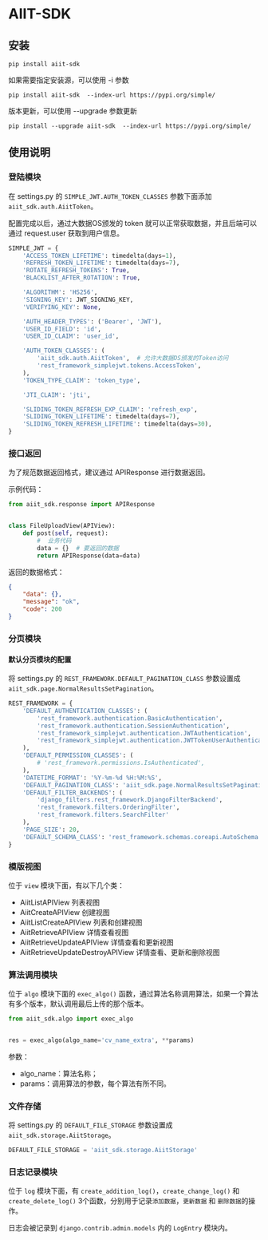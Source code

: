 # AIIT-SDK

## 安装

```shell
pip install aiit-sdk
```

如果需要指定安装源，可以使用 -i 参数

```shell
pip install aiit-sdk  --index-url https://pypi.org/simple/
```

版本更新，可以使用 --upgrade 参数更新

```shell
pip install --upgrade aiit-sdk  --index-url https://pypi.org/simple/
```

## 使用说明

### 登陆模块

在 settings.py 的 `SIMPLE_JWT.AUTH_TOKEN_CLASSES` 参数下面添加 `aiit_sdk.auth.AiitToken`。

配置完成以后，通过大数据OS颁发的 token 就可以正常获取数据，并且后端可以通过 request.user 获取到用户信息。

```python
SIMPLE_JWT = {
    'ACCESS_TOKEN_LIFETIME': timedelta(days=1),
    'REFRESH_TOKEN_LIFETIME': timedelta(days=7),
    'ROTATE_REFRESH_TOKENS': True,
    'BLACKLIST_AFTER_ROTATION': True,

    'ALGORITHM': 'HS256',
    'SIGNING_KEY': JWT_SIGNING_KEY,
    'VERIFYING_KEY': None,

    'AUTH_HEADER_TYPES': ('Bearer', 'JWT'),
    'USER_ID_FIELD': 'id',
    'USER_ID_CLAIM': 'user_id',

    'AUTH_TOKEN_CLASSES': (
        'aiit_sdk.auth.AiitToken',  # 允许大数据OS颁发的Token访问
        'rest_framework_simplejwt.tokens.AccessToken',
    ),
    'TOKEN_TYPE_CLAIM': 'token_type',

    'JTI_CLAIM': 'jti',

    'SLIDING_TOKEN_REFRESH_EXP_CLAIM': 'refresh_exp',
    'SLIDING_TOKEN_LIFETIME': timedelta(days=7),
    'SLIDING_TOKEN_REFRESH_LIFETIME': timedelta(days=30),
}
```

### 接口返回

为了规范数据返回格式，建议通过 APIResponse 进行数据返回。

示例代码：

```python
from aiit_sdk.response import APIResponse


class FileUploadView(APIView):
    def post(self, request):
        #  业务代码
        data = {}  # 要返回的数据
        return APIResponse(data=data)
```

返回的数据格式：

```json
{
    "data": {},
    "message": "ok",
    "code": 200
}
```

### 分页模块

#### 默认分页模块的配置

将 settings.py 的 `REST_FRAMEWORK.DEFAULT_PAGINATION_CLASS` 参数设置成 `aiit_sdk.page.NormalResultsSetPagination`。

```python
REST_FRAMEWORK = {
    'DEFAULT_AUTHENTICATION_CLASSES': (
        'rest_framework.authentication.BasicAuthentication',
        'rest_framework.authentication.SessionAuthentication',
        'rest_framework_simplejwt.authentication.JWTAuthentication',
        'rest_framework_simplejwt.authentication.JWTTokenUserAuthentication',
    ),
    'DEFAULT_PERMISSION_CLASSES': (
        # 'rest_framework.permissions.IsAuthenticated',
    ),
    'DATETIME_FORMAT': '%Y-%m-%d %H:%M:%S',
    'DEFAULT_PAGINATION_CLASS': 'aiit_sdk.page.NormalResultsSetPagination',  # 默认分页模块的配置
    'DEFAULT_FILTER_BACKENDS': (
        'django_filters.rest_framework.DjangoFilterBackend',
        'rest_framework.filters.OrderingFilter',
        'rest_framework.filters.SearchFilter'
    ),
    'PAGE_SIZE': 20,
    'DEFAULT_SCHEMA_CLASS': 'rest_framework.schemas.coreapi.AutoSchema',
}
```

### 模版视图

位于 `view` 模块下面，有以下几个类：
 - AiitListAPIView 列表视图
 - AiitCreateAPIView 创建视图
 - AiitListCreateAPIView 列表和创建视图
 - AiitRetrieveAPIView 详情查看视图
 - AiitRetrieveUpdateAPIView 详情查看和更新视图
 - AiitRetrieveUpdateDestroyAPIView 详情查看、更新和删除视图


### 算法调用模块

位于 `algo` 模块下面的 `exec_algo()` 函数，通过算法名称调用算法，如果一个算法有多个版本，默认调用最后上传的那个版本。

```python
from aiit_sdk.algo import exec_algo


res = exec_algo(algo_name='cv_name_extra', **params)
```

参数：

- algo_name：算法名称；
- params：调用算法的参数，每个算法有所不同。

### 文件存储

将 settings.py 的 `DEFAULT_FILE_STORAGE` 参数设置成 `aiit_sdk.storage.AiitStorage`。

```python
DEFAULT_FILE_STORAGE = 'aiit_sdk.storage.AiitStorage'
```

### 日志记录模块

位于 `log` 模块下面，有 `create_addition_log()`，`create_change_log()` 和 `create_delete_log()` 3个函数，分别用于记录`添加数据`，`更新数据` 和 `删除数据`的操作。

日志会被记录到 `django.contrib.admin.models` 内的 `LogEntry` 模块内。

